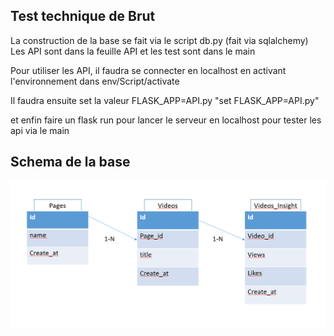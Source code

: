 ## Test technique de Brut

La construction de la base se fait via le script db.py (fait via sqlalchemy)
Les API sont dans la feuille API
et les test sont dans le main

Pour utiliser les API, il faudra se connecter en localhost en activant l'environnement dans
env/Script/activate

Il faudra ensuite set la valeur FLASK_APP=API.py
"set FLASK_APP=API.py"

et enfin faire un flask run pour lancer le serveur en localhost pour tester les api via le main

## Schema de la base 

!["Schema de base"](Structure.PNG)
